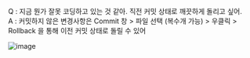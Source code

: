 Q : 지금 뭔가 잘못 코딩하고 있는 것 같아. 직전 커밋 상태로 깨끗하게 돌리고 싶어.   
A : 커밋하지 않은 변경사항은 Commit 창 > 파일 선택 (복수개 가능) > 우클릭 > Rollback 을 통해 이전 커밋 상태로 돌릴 수 있어  

![image](https://user-images.githubusercontent.com/34666301/148461134-abab610b-7128-4af3-a13b-fa85e36139ed.png)
